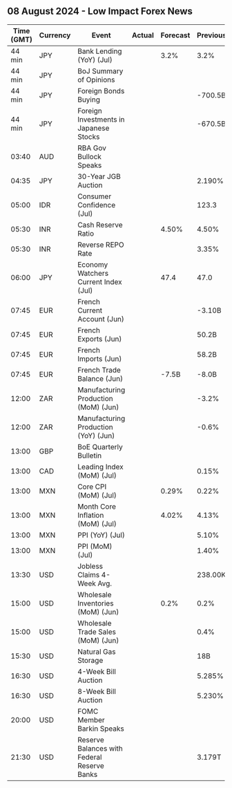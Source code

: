 ## 08 August 2024 - Low Impact Forex News

| Time (GMT) | Currency | Event | Actual | Forecast | Previous |
|------|----------|-------|--------|----------|----------|
| 44 min | JPY | Bank Lending (YoY) (Jul) |  | 3.2% | 3.2% |
| 44 min | JPY | BoJ Summary of Opinions |  |  |  |
| 44 min | JPY | Foreign Bonds Buying |  |  | -700.5B |
| 44 min | JPY | Foreign Investments in Japanese Stocks |  |  | -670.5B |
| 03:40 | AUD | RBA Gov Bullock Speaks |  |  |  |
| 04:35 | JPY | 30-Year JGB Auction |  |  | 2.190% |
| 05:00 | IDR | Consumer Confidence (Jul) |  |  | 123.3 |
| 05:30 | INR | Cash Reserve Ratio |  | 4.50% | 4.50% |
| 05:30 | INR | Reverse REPO Rate |  |  | 3.35% |
| 06:00 | JPY | Economy Watchers Current Index (Jul) |  | 47.4 | 47.0 |
| 07:45 | EUR | French Current Account (Jun) |  |  | -3.10B |
| 07:45 | EUR | French Exports (Jun) |  |  | 50.2B |
| 07:45 | EUR | French Imports (Jun) |  |  | 58.2B |
| 07:45 | EUR | French Trade Balance (Jun) |  | -7.5B | -8.0B |
| 12:00 | ZAR | Manufacturing Production (MoM) (Jun) |  |  | -3.2% |
| 12:00 | ZAR | Manufacturing Production (YoY) (Jun) |  |  | -0.6% |
| 13:00 | GBP | BoE Quarterly Bulletin |  |  |  |
| 13:00 | CAD | Leading Index (MoM) (Jul) |  |  | 0.15% |
| 13:00 | MXN | Core CPI (MoM) (Jul) |  | 0.29% | 0.22% |
| 13:00 | MXN | Month Core Inflation (MoM) (Jul) |  | 4.02% | 4.13% |
| 13:00 | MXN | PPI (YoY) (Jul) |  |  | 5.10% |
| 13:00 | MXN | PPI (MoM) (Jul) |  |  | 1.40% |
| 13:30 | USD | Jobless Claims 4-Week Avg. |  |  | 238.00K |
| 15:00 | USD | Wholesale Inventories (MoM) (Jun) |  | 0.2% | 0.2% |
| 15:00 | USD | Wholesale Trade Sales (MoM) (Jun) |  |  | 0.4% |
| 15:30 | USD | Natural Gas Storage |  |  | 18B |
| 16:30 | USD | 4-Week Bill Auction |  |  | 5.285% |
| 16:30 | USD | 8-Week Bill Auction |  |  | 5.230% |
| 20:00 | USD | FOMC Member Barkin Speaks |  |  |  |
| 21:30 | USD | Reserve Balances with Federal Reserve Banks |  |  | 3.179T |
